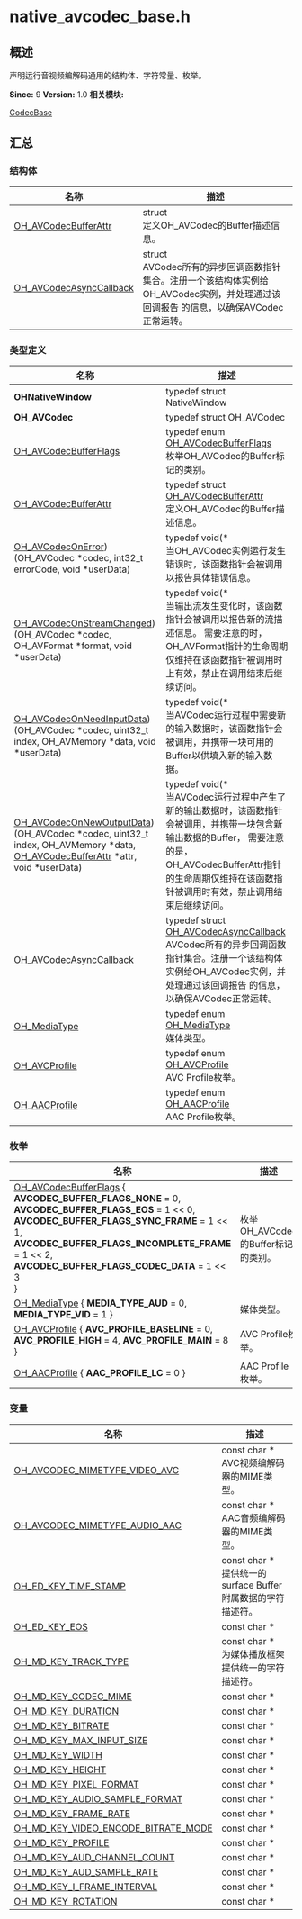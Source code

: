 # native_avcodec_base.h


## 概述

声明运行音视频编解码通用的结构体、字符常量、枚举。

**Since:**
9
**Version:**
1.0
**相关模块:**

[CodecBase](_codec_base.md)


## 汇总


### 结构体

  | 名称 | 描述 | 
| -------- | -------- |
| [OH_AVCodecBufferAttr](_o_h___a_v_codec_buffer_attr.md) | struct<br/>定义OH_AVCodec的Buffer描述信息。  | 
| [OH_AVCodecAsyncCallback](_o_h___a_v_codec_async_callback.md) | struct<br/>AVCodec所有的异步回调函数指针集合。注册一个该结构体实例给OH_AVCodec实例，并处理通过该回调报告 的信息，以确保AVCodec正常运转。  | 


### 类型定义

  | 名称 | 描述 | 
| -------- | -------- |
| **OHNativeWindow** | typedef struct NativeWindow | 
| **OH_AVCodec** | typedef struct OH_AVCodec | 
| [OH_AVCodecBufferFlags](_codec_base.md#oh_avcodecbufferflags) | typedef enum [OH_AVCodecBufferFlags](_codec_base.md#oh_avcodecbufferflags)<br/>枚举OH_AVCodec的Buffer标记的类别。  | 
| [OH_AVCodecBufferAttr](_codec_base.md#oh_avcodecbufferattr) | typedef struct [OH_AVCodecBufferAttr](_o_h___a_v_codec_buffer_attr.md)<br/>定义OH_AVCodec的Buffer描述信息。  | 
| [OH_AVCodecOnError](_codec_base.md#oh_avcodeconerror)) (OH_AVCodec \*codec, int32_t errorCode, void \*userData) | typedef void(\*<br/>当OH_AVCodec实例运行发生错误时，该函数指针会被调用以报告具体错误信息。  | 
| [OH_AVCodecOnStreamChanged](_codec_base.md#oh_avcodeconstreamchanged)) (OH_AVCodec \*codec, OH_AVFormat \*format, void \*userData) | typedef void(\*<br/>当输出流发生变化时，该函数指针会被调用以报告新的流描述信息。 需要注意的时，OH_AVFormat指针的生命周期仅维持在该函数指针被调用时上有效，禁止在调用结束后继续访问。  | 
| [OH_AVCodecOnNeedInputData](_codec_base.md#oh_avcodeconneedinputdata)) (OH_AVCodec \*codec, uint32_t index, OH_AVMemory \*data, void \*userData) | typedef void(\*<br/>当AVCodec运行过程中需要新的输入数据时，该函数指针会被调用，并携带一块可用的Buffer以供填入新的输入数据。  | 
| [OH_AVCodecOnNewOutputData](_codec_base.md#oh_avcodeconnewoutputdata)) (OH_AVCodec \*codec, uint32_t index, OH_AVMemory \*data, [OH_AVCodecBufferAttr](_o_h___a_v_codec_buffer_attr.md) \*attr, void \*userData) | typedef void(\*<br/>当AVCodec运行过程中产生了新的输出数据时，该函数指针会被调用，并携带一块包含新输出数据的Buffer， 需要注意的是，OH_AVCodecBufferAttr指针的生命周期仅维持在该函数指针被调用时有效，禁止调用结束后继续访问。  | 
| [OH_AVCodecAsyncCallback](_codec_base.md#oh_avcodecasynccallback) | typedef struct [OH_AVCodecAsyncCallback](_o_h___a_v_codec_async_callback.md)<br/>AVCodec所有的异步回调函数指针集合。注册一个该结构体实例给OH_AVCodec实例，并处理通过该回调报告 的信息，以确保AVCodec正常运转。  | 
| [OH_MediaType](_codec_base.md#oh_mediatype) | typedef enum [OH_MediaType](_codec_base.md#oh_mediatype)<br/>媒体类型。  | 
| [OH_AVCProfile](_codec_base.md#oh_avcprofile) | typedef enum [OH_AVCProfile](_codec_base.md#oh_avcprofile)<br/>AVC Profile枚举。  | 
| [OH_AACProfile](_codec_base.md#oh_aacprofile) | typedef enum [OH_AACProfile](_codec_base.md#oh_aacprofile)<br/>AAC Profile枚举。  | 


### 枚举

  | 名称 | 描述 | 
| -------- | -------- |
| [OH_AVCodecBufferFlags](_codec_base.md#oh_avcodecbufferflags) {<br/>**AVCODEC_BUFFER_FLAGS_NONE** = 0,  **AVCODEC_BUFFER_FLAGS_EOS** = 1 &lt;&lt; 0,  **AVCODEC_BUFFER_FLAGS_SYNC_FRAME** = 1 &lt;&lt; 1,  **AVCODEC_BUFFER_FLAGS_INCOMPLETE_FRAME** = 1 &lt;&lt; 2,<br/> **AVCODEC_BUFFER_FLAGS_CODEC_DATA** = 1 &lt;&lt; 3<br/>} | 枚举OH_AVCodec的Buffer标记的类别。  | 
| [OH_MediaType](_codec_base.md#oh_mediatype) {  **MEDIA_TYPE_AUD** = 0,  **MEDIA_TYPE_VID** = 1 } | 媒体类型。  | 
| [OH_AVCProfile](_codec_base.md#oh_avcprofile) { **AVC_PROFILE_BASELINE** = 0, **AVC_PROFILE_HIGH** = 4, **AVC_PROFILE_MAIN** = 8 } | AVC Profile枚举。  | 
| [OH_AACProfile](_codec_base.md#oh_aacprofile) { **AAC_PROFILE_LC** = 0 } | AAC Profile枚举。  | 


### 变量

  | 名称 | 描述 | 
| -------- | -------- |
| [OH_AVCODEC_MIMETYPE_VIDEO_AVC](_codec_base.md#oh_avcodec_mimetype_video_avc) | const char \*<br/>AVC视频编解码器的MIME类型。  | 
| [OH_AVCODEC_MIMETYPE_AUDIO_AAC](_codec_base.md#oh_avcodec_mimetype_audio_aac) | const char \*<br/>AAC音频编解码器的MIME类型。  | 
| [OH_ED_KEY_TIME_STAMP](_codec_base.md#oh_ed_key_time_stamp) | const char \*<br/>提供统一的surface Buffer附属数据的字符描述符。  | 
| [OH_ED_KEY_EOS](_codec_base.md#oh_ed_key_eos) | const char \* | 
| [OH_MD_KEY_TRACK_TYPE](_codec_base.md#oh_md_key_track_type) | const char \*<br/>为媒体播放框架提供统一的字符描述符。  | 
| [OH_MD_KEY_CODEC_MIME](_codec_base.md#oh_md_key_codec_mime) | const char \* | 
| [OH_MD_KEY_DURATION](_codec_base.md#oh_md_key_duration) | const char \* | 
| [OH_MD_KEY_BITRATE](_codec_base.md#oh_md_key_bitrate) | const char \* | 
| [OH_MD_KEY_MAX_INPUT_SIZE](_codec_base.md#oh_md_key_max_input_size) | const char \* | 
| [OH_MD_KEY_WIDTH](_codec_base.md#oh_md_key_width) | const char \* | 
| [OH_MD_KEY_HEIGHT](_codec_base.md#oh_md_key_height) | const char \* | 
| [OH_MD_KEY_PIXEL_FORMAT](_codec_base.md#oh_md_key_pixel_format) | const char \* | 
| [OH_MD_KEY_AUDIO_SAMPLE_FORMAT](_codec_base.md#oh_md_key_audio_sample_format) | const char \* | 
| [OH_MD_KEY_FRAME_RATE](_codec_base.md#oh_md_key_frame_rate) | const char \* | 
| [OH_MD_KEY_VIDEO_ENCODE_BITRATE_MODE](_codec_base.md#oh_md_key_video_encode_bitrate_mode) | const char \* | 
| [OH_MD_KEY_PROFILE](_codec_base.md#oh_md_key_profile) | const char \* | 
| [OH_MD_KEY_AUD_CHANNEL_COUNT](_codec_base.md#oh_md_key_aud_channel_count) | const char \* | 
| [OH_MD_KEY_AUD_SAMPLE_RATE](_codec_base.md#oh_md_key_aud_sample_rate) | const char \* | 
| [OH_MD_KEY_I_FRAME_INTERVAL](_codec_base.md#oh_md_key_i_frame_interval) | const char \* | 
| [OH_MD_KEY_ROTATION](_codec_base.md#oh_md_key_rotation) | const char \* | 
